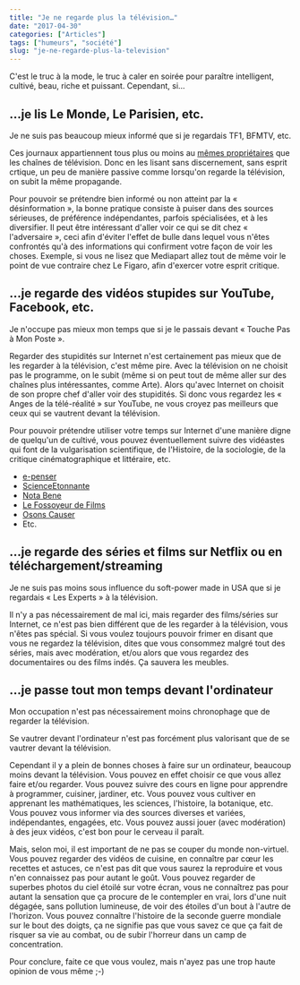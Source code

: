 ```yaml
---
title: "Je ne regarde plus la télévision…"
date: "2017-04-30"
categories: ["Articles"]
tags: ["humeurs", "société"]
slug: "je-ne-regarde-plus-la-television"
---
```


C'est le truc à la mode, le truc à caler en soirée pour paraître intelligent, cultivé, beau, riche et puissant. Cependant, si…

…je lis Le Monde, Le Parisien, etc.
-----------------------------------

Je ne suis pas beaucoup mieux informé que si je regardais TF1, BFMTV, etc.

Ces journaux appartiennent tous plus ou moins au [mêmes propriétaires](https://www.monde-diplomatique.fr/cartes/ppa) que les chaînes de télévision. Donc en les lisant sans discernement, sans esprit crtique, un peu de manière passive comme lorsqu'on regarde la télévision, on subit la même propagande.

Pour pouvoir se prétendre bien informé ou non atteint par la « désinformation », la bonne pratique consiste à puiser dans des sources sérieuses, de préférence indépendantes, parfois spécialisées, et à les diversifier. Il peut être intéressant d'aller voir ce qui se dit chez « l'adversaire », ceci afin d'éviter l'effet de bulle dans lequel vous n'êtes confrontés qu'à des informations qui confirment votre façon de voir les choses. Exemple, si vous ne lisez que Mediapart allez tout de même voir le point de vue contraire chez Le Figaro, afin d'exercer votre esprit critique.

…je regarde des vidéos stupides sur YouTube, Facebook, etc.
-----------------------------------------------------------

Je n'occupe pas mieux mon temps que si je le passais devant « Touche Pas à Mon Poste ».

Regarder des stupidités sur Internet n'est certainement pas mieux que de les regarder à la télévision, c'est même pire. Avec la télévision on ne choisit pas le programme, on le subit (même si on peut tout de même aller sur des chaînes plus intéressantes, comme Arte). Alors qu'avec Internet on choisit de son propre chef d'aller voir des stupidités. Si donc vous regardez les « Anges de la télé-réalité » sur YouTube, ne vous croyez pas meilleurs que ceux qui se vautrent devant la télévision.

Pour pouvoir prétendre utiliser votre temps sur Internet d'une manière digne de quelqu'un de cultivé, vous pouvez éventuellement suivre des vidéastes qui font de la vulgarisation scientifique, de l'Histoire, de la sociologie, de la critique cinématographique et littéraire, etc.

- [e-penser](https://www.youtube.com/user/epenser1)
- [ScienceEtonnante](https://www.youtube.com/user/ScienceEtonnante)
- [Nota Bene](https://www.youtube.com/user/notabenemovies)
- [Le Fossoyeur de Films](https://www.youtube.com/user/deadwattsofficiel)
- [Osons Causer](https://www.youtube.com/channel/UCVeMw72tepFl1Zt5fvf9QKQ)
- Etc.

…je regarde des séries et films sur Netflix ou en téléchargement/streaming
--------------------------------------------------------------------------

Je ne suis pas moins sous influence du soft-power made in USA que si je regardais « Les Experts » à la télévision.

Il n'y a pas nécessairement de mal ici, mais regarder des films/séries sur Internet, ce n'est pas bien différent que de les regarder à la télévision, vous n'êtes pas spécial. Si vous voulez toujours pouvoir frimer en disant que vous ne regardez la télévision, dites que vous consommez malgré tout des séries, mais avec modération, et/ou alors que vous regardez des documentaires ou des films indés. Ça sauvera les meubles.

…je passe tout mon temps devant l'ordinateur
--------------------------------------------

Mon occupation n'est pas nécessairement moins chronophage que de regarder la télévision.

Se vautrer devant l'ordinateur n'est pas forcément plus valorisant que de se vautrer devant la télévision.

Cependant il y a plein de bonnes choses à faire sur un ordinateur, beaucoup moins devant la télévision. Vous pouvez en effet choisir ce que vous allez faire et/ou regarder. Vous pouvez suivre des cours en ligne pour apprendre à programmer, cuisiner, jardiner, etc. Vous pouvez vous cultiver en apprenant les mathématiques, les sciences, l'histoire, la botanique, etc. Vous pouvez vous informer via des sources diverses et variées, indépendantes, engagées, etc. Vous pouvez aussi jouer (avec modération) à des jeux vidéos, c'est bon pour le cerveau il paraît.

Mais, selon moi, il est important de ne pas se couper du monde non-virtuel. Vous pouvez regarder des vidéos de cuisine, en connaître par cœur les recettes et astuces, ce n'est pas dit que vous saurez la reproduire et vous n'en connaissez pas pour autant le goût. Vous pouvez regarder de superbes photos du ciel étoilé sur votre écran, vous ne connaîtrez pas pour autant la sensation que ça procure de le contempler en vrai, lors d'une nuit dégagée, sans pollution lumineuse, de voir des étoiles d'un bout à l'autre de l'horizon. Vous pouvez connaître l'histoire de la seconde guerre mondiale sur le bout des doigts, ça ne signifie pas que vous savez ce que ça fait de risquer sa vie au combat, ou de subir l'horreur dans un camp de concentration.

Pour conclure, faite ce que vous voulez, mais n'ayez pas une trop haute opinion de vous même ;-)

